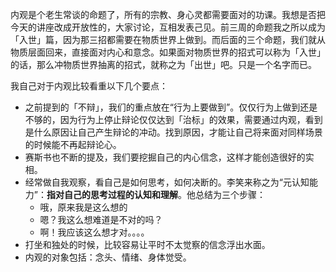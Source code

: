 内观是个老生常谈的命题了，所有的宗教、身心灵都需要面对的功课。我想是否把今天的讲座改成开放性的，大家讨论，互相发表己见。前三周的命题我之所以成为「入世」篇，因为那三招都需要在物质世界上做到。而后面的三个命题，我们就从物质层面回来，直接面对内心和意念。如果面对物质世界的招式可以称为「入世」的话，那么冲物质世界抽离的招式，就称之为「出世」吧。只是一个名字而已。

我自己对于内观比较看重以下几个要点：

- 之前提到的「不辩」，我们的重点放在“行为上要做到”。仅仅行为上做到还是不够的，因为行为上停止辩论仅仅达到「治标」的效果，需要通过内观，看到是什么原因让自己产生辩论的冲动。找到原因，才能让自己将来面对同样场景的时候能不再起辩论心。
- 赛斯书也不断的提及，我们要挖掘自己的内心信念，这样才能创造很好的实相。
- 经常做自我观察，看自己是如何思考，如何决断的。李笑来称之为“元认知能力”：**指对自己的思考过程的认知和理解**。他总结为三个步骤：
  - 哦，原来我是这么想的
  - 嗯？我这么想难道是不对的吗？
  - 啊！我应该这么想才对。。。。
- 打坐和独处的时候，比较容易让平时不太觉察的信念浮出水面。
- 内观的对象包括：念头、情绪、身体觉受。



